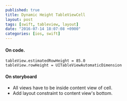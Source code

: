 ```yaml
---
published: true
title: Dynamic Height TableViewCell
layout: post
tags: [swift, tableview, layout]
date: "2016-07-14 18:07:08 +0900"
categories: [ios, swift]
---
```

#### On code.

```
tableView.estimatedRowHeight = 85.0
tableView.rowHeight = UITableViewAutomaticDimension
```

#### On storyboard
- All views have to be inside content view of cell.
- Add layout constraint to content view's bottom.
